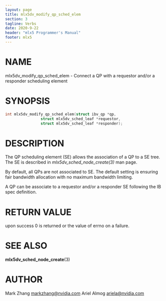 ```yaml
---
layout: page
title: mlx5dv_modify_qp_sched_elem
section: 3
tagline: Verbs
date: 2020-9-22
header: "mlx5 Programmer's Manual"
footer: mlx5
---
```


# NAME

mlx5dv_modify_qp_sched_elem - Connect a QP with a requestor and/or a responder scheduling element

# SYNOPSIS

```c
int mlx5dv_modify_qp_sched_elem(struct ibv_qp *qp,
				struct mlx5dv_sched_leaf *requestor,
				struct mlx5dv_sched_leaf *responder);

```

# DESCRIPTION

The QP scheduling element (SE) allows the association of a QP to a SE tree. The SE is described in *mlx5dv_sched_node_create(3)* man page.

By default, all QPs are not associated to SE. The default setting is ensuring fair bandwidth allocation with no maximum bandwidth limiting.

A QP can be associate to a requestor and/or a responder SE following the IB spec definition.

# RETURN VALUE

upon success 0 is returned or the value of errno on a failure.

# SEE ALSO

**mlx5dv_sched_node_create**(3)

# AUTHOR

Mark Zhang <markzhang@nvidia.com>
Ariel Almog <ariela@nvidia.com>

